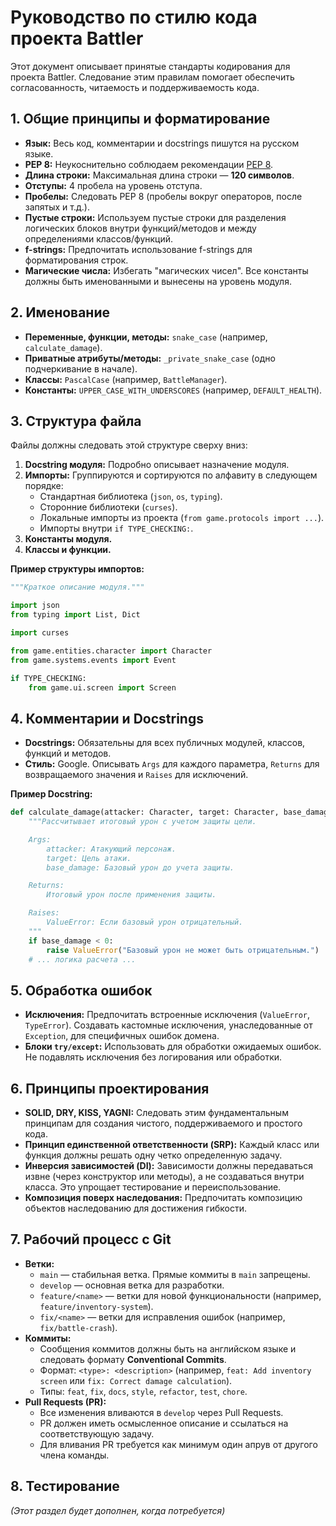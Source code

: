 # Руководство по стилю кода проекта Battler

Этот документ описывает принятые стандарты кодирования для проекта Battler. Следование этим правилам помогает обеспечить согласованность, читаемость и поддерживаемость кода.

## 1. Общие принципы и форматирование

*   **Язык:** Весь код, комментарии и docstrings пишутся на русском языке.
*   **PEP 8:** Неукоснительно соблюдаем рекомендации [PEP 8](https://peps.python.org/pep-0008/).
*   **Длина строки:** Максимальная длина строки — **120 символов**.
*   **Отступы:** 4 пробела на уровень отступа.
*   **Пробелы:** Следовать PEP 8 (пробелы вокруг операторов, после запятых и т.д.).
*   **Пустые строки:** Используем пустые строки для разделения логических блоков внутри функций/методов и между определениями классов/функций.
*   **f-strings:** Предпочитать использование f-strings для форматирования строк.
*   **Магические числа:** Избегать "магических чисел". Все константы должны быть именованными и вынесены на уровень модуля.

## 2. Именование

*   **Переменные, функции, методы:** `snake_case` (например, `calculate_damage`).
*   **Приватные атрибуты/методы:** `_private_snake_case` (одно подчеркивание в начале).
*   **Классы:** `PascalCase` (например, `BattleManager`).
*   **Константы:** `UPPER_CASE_WITH_UNDERSCORES` (например, `DEFAULT_HEALTH`).

## 3. Структура файла

Файлы должны следовать этой структуре сверху вниз:

1.  **Docstring модуля:** Подробно описывает назначение модуля.
2.  **Импорты:** Группируются и сортируются по алфавиту в следующем порядке:
    *   Стандартная библиотека (`json`, `os`, `typing`).
    *   Сторонние библиотеки (`curses`).
    *   Локальные импорты из проекта (`from game.protocols import ...`).
    *   Импорты внутри `if TYPE_CHECKING:`.
3.  **Константы модуля.**
4.  **Классы и функции.**

**Пример структуры импортов:**
```python
"""Краткое описание модуля."""

import json
from typing import List, Dict

import curses

from game.entities.character import Character
from game.systems.events import Event

if TYPE_CHECKING:
    from game.ui.screen import Screen
```

## 4. Комментарии и Docstrings

*   **Docstrings:** Обязательны для всех публичных модулей, классов, функций и методов.
*   **Стиль:** Google. Описывать `Args` для каждого параметра, `Returns` для возвращаемого значения и `Raises` для исключений.

**Пример Docstring:**
```python
def calculate_damage(attacker: Character, target: Character, base_damage: int) -> int:
    """Рассчитывает итоговый урон с учетом защиты цели.

    Args:
        attacker: Атакующий персонаж.
        target: Цель атаки.
        base_damage: Базовый урон до учета защиты.

    Returns:
        Итоговый урон после применения защиты.

    Raises:
        ValueError: Если базовый урон отрицательный.
    """
    if base_damage < 0:
        raise ValueError("Базовый урон не может быть отрицательным.")
    # ... логика расчета ...
```

## 5. Обработка ошибок

*   **Исключения:** Предпочитать встроенные исключения (`ValueError`, `TypeError`). Создавать кастомные исключения, унаследованные от `Exception`, для специфичных ошибок домена.
*   **Блоки `try/except`:** Использовать для обработки ожидаемых ошибок. Не подавлять исключения без логирования или обработки.

## 6. Принципы проектирования

*   **SOLID, DRY, KISS, YAGNI:** Следовать этим фундаментальным принципам для создания чистого, поддерживаемого и простого кода.
*   **Принцип единственной ответственности (SRP):** Каждый класс или функция должны решать одну четко определенную задачу.
*   **Инверсия зависимостей (DI):** Зависимости должны передаваться извне (через конструктор или методы), а не создаваться внутри класса. Это упрощает тестирование и переиспользование.
*   **Композиция поверх наследования:** Предпочитать композицию объектов наследованию для достижения гибкости.

## 7. Рабочий процесс с Git

*   **Ветки:**
    *   `main` — стабильная ветка. Прямые коммиты в `main` запрещены.
    *   `develop` — основная ветка для разработки.
    *   `feature/<name>` — ветки для новой функциональности (например, `feature/inventory-system`).
    *   `fix/<name>` — ветки для исправления ошибок (например, `fix/battle-crash`).
*   **Коммиты:**
    *   Сообщения коммитов должны быть на английском языке и следовать формату **Conventional Commits**.
    *   Формат: `<type>: <description>` (например, `feat: Add inventory screen` или `fix: Correct damage calculation`).
    *   Типы: `feat`, `fix`, `docs`, `style`, `refactor`, `test`, `chore`.
*   **Pull Requests (PR):**
    *   Все изменения вливаются в `develop` через Pull Requests.
    *   PR должен иметь осмысленное описание и ссылаться на соответствующую задачу.
    *   Для вливания PR требуется как минимум один апрув от другого члена команды.

## 8. Тестирование

*(Этот раздел будет дополнен, когда потребуется)*
